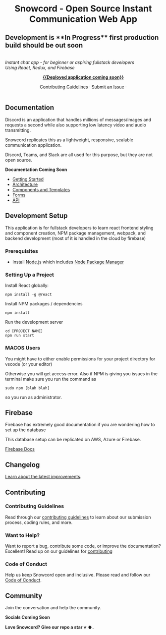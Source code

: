 <h1 align="center">Snowcord - Open Source Instant Communication Web App</h1>

<p align="center">
  <h2>Development is **In Progress** first production build should be out soon</h2>
  <br>
  <i>Instant chat app - for beginner or aspiring fullstack developers
    <br> Using React, Redux, and Firebase</i>
  <br>
</p>

<p align="center">
  <a href="#"><strong>{{Deployed application coming soon}}</strong></a>
  <br>
</p>

<p align="center">
  <a href="CONTRIBUTING.md">Contributing Guidelines</a>
  ·
  <a href="#">Submit an Issue</a>
  ·
  <br>
  <br>
</p>

## Documentation

Discord is an application that handles millions of messages/images and requests a second while also supporting low latency video and audio transmitting.

Snowcord replicates this as a lightweight, responsive, scalable communication application. 

Discord, Teams, and Slack are all used for this purpose, but they are not open source.

**Documentation Coming Soon**
- [Getting Started][quickstart]
- [Architecture][architecture]
- [Components and Templates][componentstemplates]
- [Forms][forms]
- [API][api]

## Development Setup

This application is for fullstack developers to learn react frontend styling and component creation, NPM package management, webpack, and backend development (most of it is handled in the cloud by firebase)

### Prerequisites

- Install [Node.js] which includes [Node Package Manager][npm]

### Setting Up a Project

Install React globally:

```
npm install -g @react
```

Install NPM packages / dependencies

```
npm install
```

Run the development server

```
cd [PROJECT NAME]
npm run start
```

### MACOS Users

You might have to either enable permissions for your project directory for vscode (or your editor)

Otherwise you will get access error. Also if NPM is giving you issues in the terminal make sure you run the command as 

``sudo npm [blah blah]``

so you run as administrator.

## Firebase

Firebase has extremely good documentation if you are wondering how to set up the database

This database setup can be replicated on AWS, Azure or Firebase.

[Firebase Docs](https://firebase.google.com/docs/database)

## Changelog

[Learn about the latest improvements][changelog].

## Contributing

### Contributing Guidelines

Read through our [contributing guidelines][contributing] to learn about our submission process, coding rules, and more.

### Want to Help?

Want to report a bug, contribute some code, or improve the documentation? Excellent! Read up on our guidelines for [contributing][contributing]

### Code of Conduct

Help us keep Snowcord open and inclusive. Please read and follow our [Code of Conduct][codeofconduct].

## Community

Join the conversation and help the community.

**Socials Coming Soon**

**Love Snowcord? Give our repo a star :star: :arrow_up:.**

[contributing]: CONTRIBUTING.md
[quickstart]: https://angular.io/start
[changelog]: CHANGELOG.md
[ng]: https://angular.io
[documentation]: https://angular.io/docs
[angularmaterial]: https://material.angular.io/
[cli]: https://cli.angular.io/
[architecture]: https://angular.io/guide/architecture
[componentstemplates]: https://angular.io/guide/displaying-data
[forms]: https://angular.io/guide/forms-overview
[api]: https://angular.io/api
[angularelements]: https://angular.io/guide/elements
[ssr]: https://angular.io/guide/universal
[schematics]: https://angular.io/guide/schematics
[lazyloading]: https://angular.io/guide/lazy-loading-ngmodules
[node.js]: https://nodejs.org/
[npm]: https://www.npmjs.com/get-npm
[codeofconduct]: CODE_OF_CONDUCT.md
[twitter]: https://www.twitter.com/angular
[discord]: https://discord.gg/angular
[gitter]: https://gitter.im/angular/angular
[stackoverflow]: https://stackoverflow.com/questions/tagged/angular
[youtube]: https://youtube.com/angular
[meetup]: https://www.meetup.com/find/?keywords=angular
[animations]: https://angular.io/guide/animations

